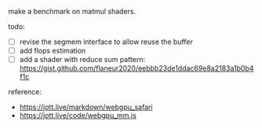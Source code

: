make a benchmark on matmul shaders.

todo:

- [ ] revise the segmem interface to allow reuse the buffer
- [ ] add flops estimation
- [ ] add a shader with reduce sum pattern: https://gist.github.com/flaneur2020/eebbb23de1ddac69e8a2183a1b0b4f1c

reference:

- https://jott.live/markdown/webgpu_safari
- https://jott.live/code/webgpu_mm.js
